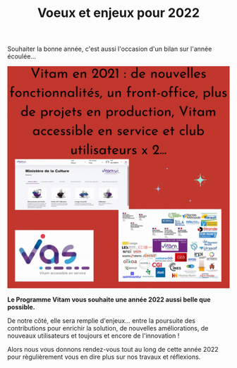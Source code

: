 ﻿---
layout: post
title: Voeux et enjeux pour 2022
---

Souhaiter la bonne année, c'est aussi l'occasion d'un bilan sur l'année écoulée...

![Logos](/public/images/Voeux_Vitam_2022.gif)

**Le Programme Vitam vous souhaite une année 2022 aussi belle que possible.**

 De notre côté, elle sera remplie d'enjeux... entre la poursuite des contributions pour enrichir la solution, de nouvelles améliorations, de nouveaux utilisateurs et toujours et encore de l'innovation !

Alors nous vous donnons rendez-vous tout au long de cette année 2022 pour règulièrement vous en dire plus sur nos travaux et réflexions.